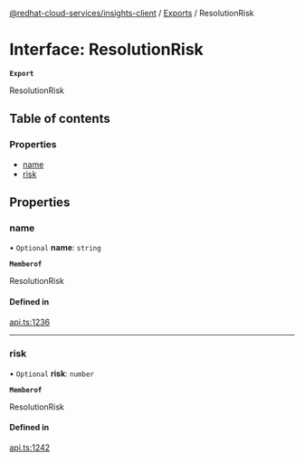 [@redhat-cloud-services/insights-client](../README.md) / [Exports](../modules.md) / ResolutionRisk

# Interface: ResolutionRisk

**`Export`**

ResolutionRisk

## Table of contents

### Properties

- [name](ResolutionRisk.md#name)
- [risk](ResolutionRisk.md#risk)

## Properties

### name

• `Optional` **name**: `string`

**`Memberof`**

ResolutionRisk

#### Defined in

[api.ts:1236](https://github.com/RedHatInsights/javascript-clients/blob/main/packages/insights/api.ts#L1236)

___

### risk

• `Optional` **risk**: `number`

**`Memberof`**

ResolutionRisk

#### Defined in

[api.ts:1242](https://github.com/RedHatInsights/javascript-clients/blob/main/packages/insights/api.ts#L1242)
